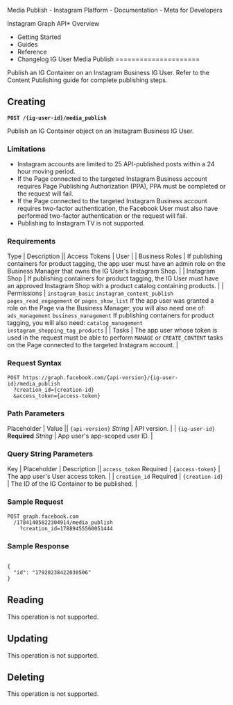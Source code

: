
Media Publish - Instagram Platform - Documentation - Meta for Developers










Instagram Graph API* Overview
* Getting Started
* Guides
* Reference
* Changelog
IG User Media Publish
=====================


Publish an IG Container on an Instagram Business IG User. Refer to the Content Publishing guide for complete publishing steps.


Creating
--------


**`POST /{ig-user-id}/media_publish`**


Publish an IG Container object on an Instagram Business IG User.


### Limitations


* Instagram accounts are limited to 25 API-published posts within a 24 hour moving period.
* If the Page connected to the targeted Instagram Business account requires Page Publishing Authorization (PPA), PPA must be completed or the request will fail.
* If the Page connected to the targeted Instagram Business account requires two-factor authentication, the Facebook User must also have performed two-factor authentication or the request will fail.
* Publishing to Instagram TV is not supported.


### Requirements




 Type | Description || Access Tokens | User |
| Business Roles | If publishing containers for product tagging, the app user must have an admin role on the Business Manager that owns the IG User's Instagram Shop. |
| Instagram Shop | If publishing containers for product tagging, the IG User must have an approved Instagram Shop with a product catalog containing products. |
| Permissions | `instagram_basic`
`instagram_content_publish`
`pages_read_engagement` or `pages_show_list`
If the app user was granted a role on the Page via the Business Manager, you will also need one of:
`ads_management`
`business_management`
If publishing containers for product tagging, you will also need:
`catalog_management`
`instagram_shopping_tag_products` |
| Tasks | The app user whose token is used in the request must be able to perform `MANAGE` or `CREATE_CONTENT` tasks on the Page connected to the targeted Instagram account. |

### Request Syntax



```
POST https://graph.facebook.com/{api-version}/{ig-user-id}/media_publish
  ?creation_id={creation-id}
  &access_token={access-token}
```
### Path Parameters




 Placeholder | Value || `{api-version}`
*String* | API version. |
| `{ig-user-id}`
**Required**
*String* | App user's app-scoped user ID. |

### Query String Parameters




 Key | Placeholder | Description || `access_token`
Required | `{access-token}` | The app user's User access token. |
| `creation_id`
Required | `{creation-id}` | The ID of the IG Container to be published. |

### Sample Request



```
POST graph.facebook.com
  /17841405822304914/media_publish
    ?creation_id=17889455560051444
```
### Sample Response



```

{
  "id": "17920238422030506"
}

```
Reading
-------


This operation is not supported.


Updating
--------


This operation is not supported.


Deleting
--------


This operation is not supported.







































 
